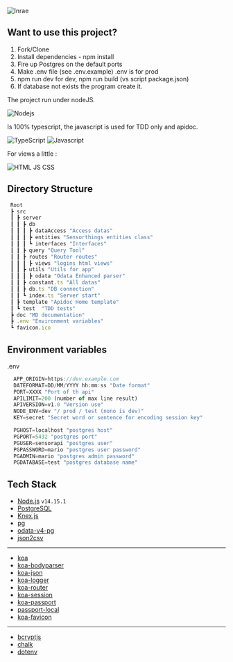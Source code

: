![Inrae](https://raw.githubusercontent.com/Mario-35/api-sensorthing/main/doc/assets/inrae.png "Inrae")

## Want to use this project?

1. Fork/Clone
2. Install dependencies - npm install
3. Fire up Postgres on the default ports
4. Make .env file (see .env.example) .env is for prod
5. npm run dev for dev, npm run build (vs script package.json)
6. If database not exists the program create it.

The project run under nodeJS.

![Nodejs](https://raw.githubusercontent.com/Mario-35/api-sensorthing/main/doc/assets/nodejs.png "Nodejs")

Is 100% typescript, the javascript is used for TDD only and apidoc.

![TypeScript](https://raw.githubusercontent.com/Mario-35/api-sensorthing/main/doc/assets/ts.png "TypeScript") ![Javascript](https://raw.githubusercontent.com/Mario-35/api-sensorthing/main/doc/assets/js.png "Javascript")

For views a little :

![HTML JS CSS](https://raw.githubusercontent.com/Mario-35/api-sensorthing/main/doc/assets/html.png "HTML JS CSS")

## Directory Structure

```js
 Root
 ┣ src
 ┃ ┣ server
 ┃ ┃ ┣ db
 ┃ ┃ ┃ ┣ dataAccess "Access datas"
 ┃ ┃ ┃ ┣ entities "Sensorthings entities class"
 ┃ ┃ ┃ ┗ interfaces "Interfaces"
 ┃ ┃ ┣ query "Query Tool"
 ┃ ┃ ┣ routes "Router routes"
 ┃ ┃ ┃ ┣ views "logins html views"
 ┃ ┃ ┣ utils "Utils for app"
 ┃ ┃ ┃ ┣ odata "Odata Enhanced parser"
 ┃ ┃ ┣ constant.ts "All datas"
 ┃ ┃ ┣ db.ts "DB connection"
 ┃ ┃ ┗ index.ts "Server start"
 ┃ ┣ template "Apidoc Home template"
 ┃ ┗ test  "TDD tests"
 ┣ doc "MD documentation"
 ┣ .env "Environment variables"
 ┗ favicon.ico
```

## Environment variables

.env

```js
  APP_ORIGIN=https://dev.example.com
  DATEFORMAT=DD/MM/YYYY hh:mm:ss "Date format"
  PORT=XXXX "Port of th api"
  APILIMIT=200 (number of max line result)
  APIVERSION=v1.0 "Version use"
  NODE_ENV=dev "/ prod / test (nono is dev)"
  KEY=secret "Secret word or sentence for encoding session key"

  PGHOST=localhost "postgres host"
  PGPORT=5432 "postgres port"
  PGUSER=sensorapi "postgres user"
  PGPASSWORD=mario "postgres user password"
  PGADMIN=mario "postgres admin password"
  PGDATABASE=test "postgres database name"
```

## Tech Stack

-   [Node.js](https://nodejs.org/) `v14.15.1`
-   [PostgreSQL](https://www.postgresql.org/)
-   [Knex.js](https://knexjs.org/)
-   [pg](https://node-postgres.com/)
-   [odata-v4-pg](https://github.com/jaystack/odata-v4-pg)
-   [json2csv](https://mircozeiss.com/json2csv/)

---

-   [koa](https://koajs.com/)
-   [koa-bodyparser](https://github.com/koajs/bodyparser)
-   [koa-json](https://github.com/koajs/json)
-   [koa-logger](https://github.com/koajs/logger)
-   [koa-router](https://github.com/koajs/router)
-   [koa-session](https://github.com/koajs/session)
-   [koa-passport](https://github.com/rkusa/koa-passport)
-   [passport-local](https://github.com/jaredhanson/passport-local)
-   [koa-favicon](https://github.com/rkusa/koa-favicon)

---

-   [bcryptjs](https://github.com/dcodeIO/bcrypt.js)
-   [chalk](https://github.com/chalk/chalk)
-   [dotenv](https://github.com/motdotla/dotenv)
